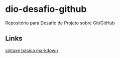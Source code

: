 # dio-desafio-github
Repositório para Desafio de Projeto sobre Git/GitHub

## Links

[sintaxe básica markdown](https://www.markdownguide.org/)
